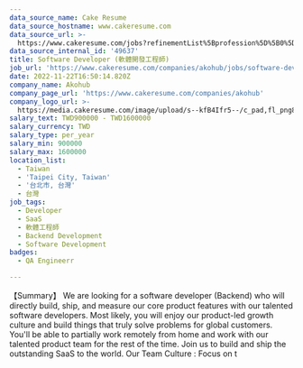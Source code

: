 ```yaml
---
data_source_name: Cake Resume
data_source_hostname: www.cakeresume.com
data_source_url: >-
  https://www.cakeresume.com/jobs?refinementList%5Bprofession%5D%5B0%5D=engineering_qa-engineer&refinementList%5Bsalary_currency%5D=TWD&range%5Bsalary_range%5D%5Bmin%5D=800096
data_source_internal_id: '49637'
title: Software Developer (軟體開發工程師)
job_url: 'https://www.cakeresume.com/companies/akohub/jobs/software-developer-engineer'
date: 2022-11-22T16:50:14.820Z
company_name: Akohub
company_page_url: 'https://www.cakeresume.com/companies/akohub'
company_logo_url: >-
  https://media.cakeresume.com/image/upload/s--kfB4Ifr5--/c_pad,fl_png8,h_200,w_200/v1579582193/kauekxbkssrdhunk1oza.png
salary_text: TWD900000 - TWD1600000
salary_currency: TWD
salary_type: per_year
salary_min: 900000
salary_max: 1600000
location_list:
  - Taiwan
  - 'Taipei City, Taiwan'
  - '台北市, 台灣'
  - 台灣
job_tags:
  - Developer
  - SaaS
  - 軟體工程師
  - Backend Development
  - Software Development
badges:
  - QA Engineerr

---
```


【Summary】 We are looking for a software developer (Backend) who will directly build, ship, and measure our core product features with our talented software developers. Most likely, you will enjoy our product-led growth culture and build things that truly solve problems for global customers. You'll be able to partially work remotely from home and work with our talented product team for the rest of the time. Join us to build and ship the outstanding SaaS to the world. Our Team Culture : Focus on t